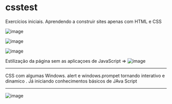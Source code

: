# csstest

Exercícios iniciais. Aprendendo a construir sites apenas com HTML e CSS 

![image](https://user-images.githubusercontent.com/94201226/146693905-d046e25e-1f62-4e26-b817-75471e2fa45d.png)


![image](https://user-images.githubusercontent.com/94201226/146692792-9c1c43bc-d1a0-4f08-a0b7-f54825df9d41.png)

![image](https://user-images.githubusercontent.com/94201226/146692950-f9f8684c-ee75-4501-a5f9-a1430c63ccc3.png)

Estilização da página  sem as aplicaçoes de JavaScript =>
![image](https://user-images.githubusercontent.com/94201226/146692981-3a14fb55-d989-429a-89f8-90270067b5e8.png)
****
CSS  com algumas Windows. alert e windows.prompet tornando interativo e dinamico . Já iniciando conhecimentos básicos de JAva Script
****
![image](https://user-images.githubusercontent.com/94201226/146693015-a4e4092d-09d9-4c5d-b61f-9957ed134647.png)



